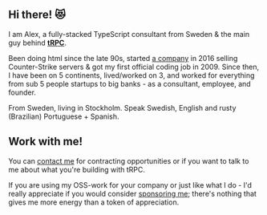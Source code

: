 ## Hi there! 😻

I am Alex, a fully-stacked TypeScript consultant from Sweden & the main guy behind [**tRPC**](https://trpc.io).

Been doing html since the late 90s, started [a company](https://web.archive.org/web/20061112194431/http://www.ociusservers.com/) in 2016 selling Counter-Strike servers & got my first official coding job in 2009. Since then, I have been on 5 continents, lived/worked on 3, and worked for everything from sub 5 people startups to big banks - as a consultant, employee, and founder.

From Sweden, living in Stockholm. Speak Swedish, English and rusty (Brazilian) Portuguese + Spanish.


## Work with me!

You can [contact me](https://calendly.com/alexdotjs) for contracting opportunities or if you want to talk to me about what you're building with tRPC.

If you are using my OSS-work for your company or just like what I do - I'd really appreciate if you would consider [sponsoring me](https://github.com/sponsors/KATT); there's nothing that gives me more energy than a token of appreciation. 
